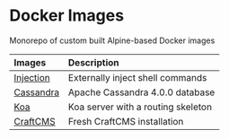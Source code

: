 # Docker Images

Monorepo of custom built Alpine-based Docker images

<table>
  <thead>
    <tr>
      <th align="left">Images</th>
      <th align="left">Description</th>
    </tr>
  </thead>
  <tbody>
    <tr>
      <td valign="top">
 <a href="https://github.com/chiefmikey/docker-images/tree/main/injection" target="_blank">Injection</a>
      </td>
      <td valign="top">
    Externally inject shell commands
      </td>
    </tr> <tr>
      <td valign="top">
 <a href="https://github.com/chiefmikey/docker-images/tree/main/cassandra" target="_blank">Cassandra</a>
      </td>
      <td valign="top">
   Apache Cassandra 4.0.0 database
      </td>
    </tr> <tr>
      <td valign="top">
 <a href="https://github.com/chiefmikey/docker-images/tree/main/koa" target="_blank">Koa</a>
      </td>
      <td valign="top">
 Koa server with a routing skeleton
      </td>
    </tr> <tr>
      <td valign="top">
 <a href="https://github.com/chiefmikey/docker-images/tree/main/craftcms" target="_blank">CraftCMS</a>
      </td>
      <td valign="top">
  Fresh CraftCMS installation
      </td>
    </tr>
  </tbody>
</table>
